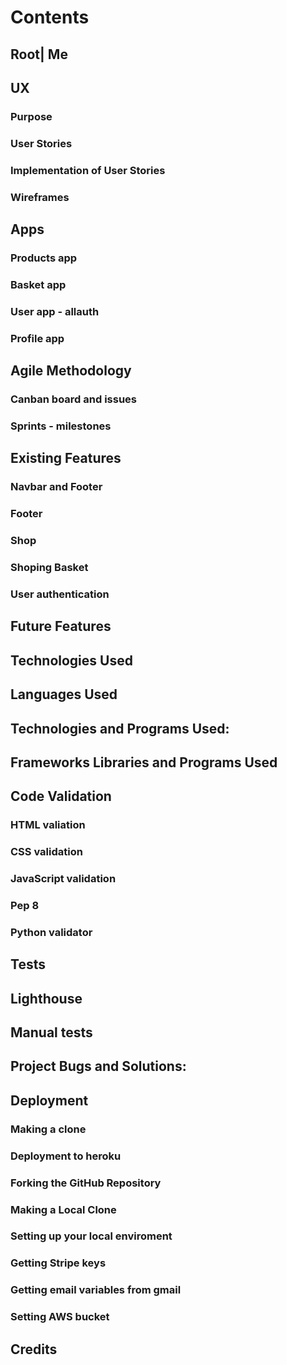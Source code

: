# Contents
## Root| Me
## UX
### Purpose
### User Stories
### Implementation of User Stories 
### Wireframes
## Apps
### Products app 
### Basket app
### User app - allauth
### Profile app
## Agile Methodology
### Canban board and issues
### Sprints - milestones
## Existing Features
### Navbar and Footer
### Footer
### Shop
### Shoping Basket
### User authentication

## Future Features

## Technologies Used
## Languages Used
## Technologies and Programs Used:
## Frameworks Libraries and Programs Used
## Code Validation
### HTML valiation
### CSS validation
### JavaScript validation
### Pep 8
### Python validator
## Tests
## Lighthouse
## Manual tests

## Project Bugs and Solutions:

## Deployment
### Making a clone
### Deployment to heroku
### Forking the GitHub Repository
### Making a Local Clone
### Setting up your local enviroment
### Getting Stripe keys
### Getting email variables from gmail
### Setting AWS bucket
## Credits
